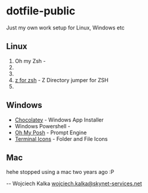 # dotfile-public
Just my own work setup for Linux, Windows etc



## Linux

1. Oh my Zsh - 
2. 
3.
4. [z for zsh](https://github.com/agkozak/zsh-z) - Z Directory jumper for ZSH
5.

## Windows

- [Chocolatey](https://chocolatey.org/) - Windows App Installer
- Windows Powershell -
- [Oh My Posh](https://ohmyposh.dev/) - Prompt Engine
- [Terminal Icons](https://github.com/devblackops/Terminal-Icons) - Folder and File Icons

## Mac 
 
hehe stopped using a mac two years ago :P 


--
Wojciech Kalka <wojciech.kalka@skynet-services.net>

